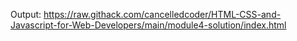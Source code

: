 Output: https://raw.githack.com/cancelledcoder/HTML-CSS-and-Javascript-for-Web-Developers/main/module4-solution/index.html
